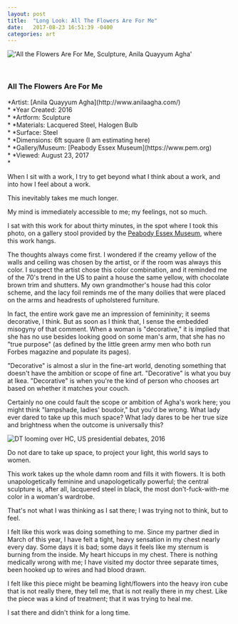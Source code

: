 ```yaml
---
layout: post
title:  "Long Look: All The Flowers Are For Me"
date:   2017-08-23 16:51:39 -0400
categories: art
---
```



!['All the Flowers Are For Me, Sculpture, Anila Quayyum Agha'](https://farm5.staticflickr.com/4419/36131071744_d4cc288e7c_z.jpg)

<br>

<h3>All The Flowers Are For Me</h3>
*Artist: [Anila Quayyum Agha](http://www.anilaagha.com/)<br>*
*Year Created: 2016<br>*
*Artform: Sculpture<br>*
*Materials: Lacquered Steel, Halogen Bulb<br>*
*Surface: Steel<br>*
*Dimensions: 6ft square (I am estimating here)<br>*
*Gallery/Museum: [Peabody Essex Museum](https://www.pem.org)<br>*
*Viewed: August 23, 2017<br>*

When I sit with a work, I try to get beyond what I think about a work, and into how I feel about a work.

This inevitably takes me much longer.

My mind is immediately accessible to me; my feelings, not so much.

I sat with this work for about thirty minutes, in the spot where I took this photo, on a gallery stool provided by the [Peabody Essex Museum](https://www.pem.org/), where this work hangs.

The thoughts always come first. I wondered if the creamy yellow of the walls and ceiling was chosen by the artist, or if the room was always this color. I suspect the artist chose this color combination, and it reminded me of the 70's trend in the US to paint a house the same yellow, with chocolate brown trim and shutters. My own grandmother's house had this color scheme, and the lacy foil reminds me of the many doilies that were placed on the arms and headrests of upholstered furniture.

In fact, the entire work gave me an impression of femininity; it seems decorative, I think. But as soon as I think that, I sense the embedded misogyny of that comment. When a woman is "decorative," it is implied that she has no use besides looking good on some man's arm, that she has no "true purpose" (as defined by the little green army men who both run Forbes magazine and populate its pages).

"Decorative" is almost a slur in the fine-art world, denoting something that doesn't have the ambition or scope of fine art. "Decorative" is what you buy at Ikea. "Decorative" is when you're the kind of person who chooses art based on whether it matches your couch.

Certainly no one could fault the scope or ambition of Agha's work here; you might think "lampshade, ladies' boudoir," but you'd be wrong. What lady ever dared to take up this much space? What lady dares to be her true size and brightness when the outcome is universally this?

![DT looming over HC, US presidential debates, 2016](http://assets.nydailynews.com/polopoly_fs/1.2830586.1476450249!/img/httpImage/image.jpg_gen/derivatives/article_750/613698468.jpg)

Do not dare to take up space, to project your light, this world says to women.

This work takes up the whole damn room and fills it with flowers. It is both unapologetically feminine and unapologetically powerful; the central sculpture is, after all, lacquered steel in black, the most don't-fuck-with-me color in a woman's wardrobe.

That's not what I was thinking as I sat there; I was trying not to think, but to feel.

I felt like this work was doing something to me. Since my partner died in March of this year, I have felt a tight, heavy sensation in my chest nearly every day. Some days it is bad; some days it feels like my sternum is burning from the inside. My heart hiccups in my chest. There is nothing medically wrong with me; I have visited my doctor three separate times, been hooked up to wires and had blood drawn.

I felt like this piece might be beaming light/flowers into the heavy iron cube that is not really there, they tell me, that is not really there in my chest. Like the piece was a kind of treatment; that it was trying to heal me.

I sat there and didn't think for a long time.
